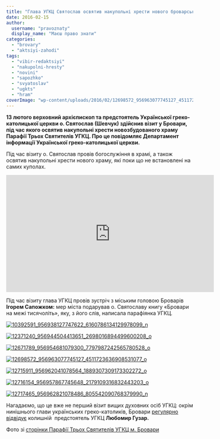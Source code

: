 ```yaml
---
title: "Глава УГКЦ Святослав освятив накупольні хрести нового броварського храму, - ФОТО, ВІДЕО"
date: 2016-02-15
author: 
  username: "pravoznaty"
  display_name: "Маєш право знати"
categories: 
  - "brovary"
  - "aktsiyi-zahodi"
tags: 
  - "vibir-redaktsiyi"
  - "nakupolni-hresty"
  - "novini"
  - "sapozhko"
  - "svyatoslav"
  - "ugkts"
  - "hram"
coverImage: "wp-content/uploads/2016/02/12698572_956963077745127_4511723636908531077_o.jpg"
---
```


**13 лютого верховний архієпископ та предстоятель Української греко-католицької церкви о. Святослав (Шевчук) здійснив візит у Бровари, під час якого освятив накупольні хрести новозбудованого храму Парафії Трьох Святителів УГКЦ. Про це повідомляє Департамент інформації Української греко-католицької церкви.**  

Під час візиту о. Святослав провів богослужіння в храмі, а також освятив накупольні хрести нового храму, які поки що не встановлені на самих куполах.

<iframe src="https://www.youtube.com/embed/iWrfX01kgUk" width="560" height="315" frameborder="0" allowfullscreen="allowfullscreen"></iframe>

Під час візиту глава УГКЦ провів зустріч з міським головою Броварів **Ігорем Сапожком:** мер міста подарував о. Святославу книгу «Бровари на межі тисячоліть», яку, з його слів, написала парафіянка УГКЦ.

[![10392591_956938127747622_6160786134129978099_n](https://mpz.brovary.org/wp-content/uploads/2016/02/10392591_956938127747622_6160786134129978099_n.jpg)](https://mpz.brovary.org/wp-content/uploads/2016/02/10392591_956938127747622_6160786134129978099_n.jpg)

[![12371240_956944504413651_2698016894499600208_o](https://mpz.brovary.org/wp-content/uploads/2016/02/12371240_956944504413651_2698016894499600208_o.jpg)](https://mpz.brovary.org/wp-content/uploads/2016/02/12371240_956944504413651_2698016894499600208_o.jpg)

[![12671789_956954681079300_7797987242565780528_o](https://mpz.brovary.org/wp-content/uploads/2016/02/12671789_956954681079300_7797987242565780528_o.jpg)](https://mpz.brovary.org/wp-content/uploads/2016/02/12671789_956954681079300_7797987242565780528_o.jpg)

[![12698572_956963077745127_4511723636908531077_o](https://mpz.brovary.org/wp-content/uploads/2016/02/12698572_956963077745127_4511723636908531077_o.jpg)](https://mpz.brovary.org/wp-content/uploads/2016/02/12698572_956963077745127_4511723636908531077_o.jpg)

[![12715911_956962041078564_1889307309173302272_o](https://mpz.brovary.org/wp-content/uploads/2016/02/12715911_956962041078564_1889307309173302272_o.jpg)](https://mpz.brovary.org/wp-content/uploads/2016/02/12715911_956962041078564_1889307309173302272_o.jpg)

[![12716154_956957867745648_2179109316832443203_o](https://mpz.brovary.org/wp-content/uploads/2016/02/12716154_956957867745648_2179109316832443203_o.jpg)](https://mpz.brovary.org/wp-content/uploads/2016/02/12716154_956957867745648_2179109316832443203_o.jpg)

[![12717465_956962821078486_805542090768379990_n](https://mpz.brovary.org/wp-content/uploads/2016/02/12717465_956962821078486_805542090768379990_n.jpg)](https://mpz.brovary.org/wp-content/uploads/2016/02/12717465_956962821078486_805542090768379990_n.jpg)

Нагадаємо, що це вже не перший візит вищих духовних осіб УГКЦ: окрім нинішнього глави українських греко-католиків, Бровари [регулярно відвідує](https://mpz.brovary.org/blazhennijshyj-lyubomyr-guzar-u-brovarah-pro-andriya-sheptytskogo-vybory-i-stosunky-z-rosiyeyu/) колишній  предстоятель УГКЦ **Любомир Гузар.**

Фото зі [сторінки Парафії Трьох Святителів УГКЦ м. Бровари](https://www.facebook.com/3svyatyteli)
